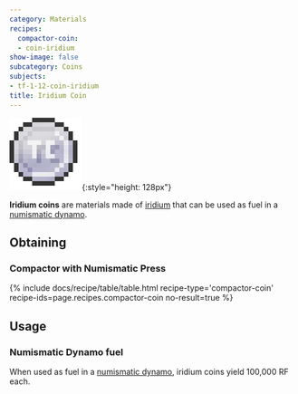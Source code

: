 ```yaml
---
category: Materials
recipes:
  compactor-coin:
  - coin-iridium
show-image: false
subcategory: Coins
subjects:
- tf-1-12-coin-iridium
title: Iridium Coin
---
```


![Iridium coin](/assets/images/docs/1.12/thermal-foundation/coin-iridium.png){:style="height: 128px"}


**Iridium coins** are materials made of [iridium](../iridium-ingot/) that can
be used as fuel in a [numismatic dynamo](../../thermal-expansion/numismatic-dynamo/).


Obtaining
---------

### Compactor with Numismatic Press
{% include docs/recipe/table/table.html recipe-type='compactor-coin' recipe-ids=page.recipes.compactor-coin no-result=true %}


Usage
-----

### Numismatic Dynamo fuel
When used as fuel in a [numismatic dynamo](../../thermal-expansion/numismatic-dynamo/), iridium
coins yield 100,000 RF each.
